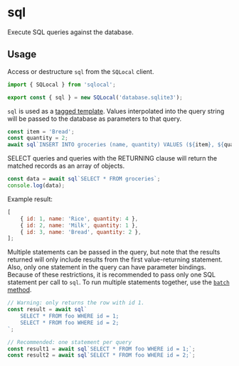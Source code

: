 # sql

Execute SQL queries against the database.

## Usage

Access or destructure `sql` from the `SQLocal` client.

```javascript
import { SQLocal } from 'sqlocal';

export const { sql } = new SQLocal('database.sqlite3');
```

<!-- @include: ../_partials/initialization-note.md -->

`sql` is used as a [tagged template](https://developer.mozilla.org/en-US/docs/Web/JavaScript/Reference/Template_literals#tagged_templates). Values interpolated into the query string will be passed to the database as parameters to that query.

```javascript
const item = 'Bread';
const quantity = 2;
await sql`INSERT INTO groceries (name, quantity) VALUES (${item}, ${quantity})`;
```

SELECT queries and queries with the RETURNING clause will return the matched records as an array of objects.

```javascript
const data = await sql`SELECT * FROM groceries`;
console.log(data);
```

Example result:

```javascript
[
	{ id: 1, name: 'Rice', quantity: 4 },
	{ id: 2, name: 'Milk', quantity: 1 },
	{ id: 3, name: 'Bread', quantity: 2 },
];
```

Multiple statements can be passed in the query, but note that the results returned will only include results from the first value-returning statement. Also, only one statement in the query can have parameter bindings. Because of these restrictions, it is recommended to pass only one SQL statement per call to `sql`. To run multiple statements together, use the [`batch` method](batch.md).

```javascript
// Warning: only returns the row with id 1.
const result = await sql`
	SELECT * FROM foo WHERE id = 1; 
	SELECT * FROM foo WHERE id = 2;
`;

// Recommended: one statement per query
const result1 = await sql`SELECT * FROM foo WHERE id = 1;`;
const result2 = await sql`SELECT * FROM foo WHERE id = 2;`;
```
